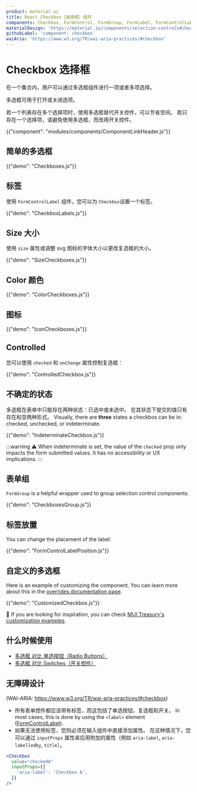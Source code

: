 ```yaml
---
product: material-ui
title: React Checkbox（选择框）组件
components: Checkbox, FormControl, FormGroup, FormLabel, FormControlLabel
materialDesign: 'https://material.io/components/selection-controls#checkboxes'
githubLabel: 'component: checkbox'
waiAria: 'https://www.w3.org/TR/wai-aria-practices/#checkbox'
---
```


# Checkbox 选择框

<p class="description">在一个集合内，用户可以通过多选框组件进行一项或者多项选择。</p>

多选框可用于打开或关闭选项。

若一个列表存在多个选择项时，使用多选框替代开关控件，可以节省空间。 若只存在一个选择项，请避免使用多选框，而改用开关控件。

{{"component": "modules/components/ComponentLinkHeader.js"}}

## 简单的多选框

{{"demo": "Checkboxes.js"}}

## 标签

使用 `FormControlLabel` 组件，您可以为 `Checkbox`设置一个标签。

{{"demo": "CheckboxLabels.js"}}

## Size 大小

使用 `size` 属性或调整 svg 图标的字体大小以更改复选框的大小。

{{"demo": "SizeCheckboxes.js"}}

## Color 颜色

{{"demo": "ColorCheckboxes.js"}}

## 图标

{{"demo": "IconCheckboxes.js"}}

## Controlled

您可以使用 `checked` 和 `onChange` 属性控制复选框：

{{"demo": "ControlledCheckbox.js"}}

## 不确定的状态

多选框在表单中只能存在两种状态：已选中或未选中。 在其状态下提交的值只有存在和空两种形式。 Visually, there are **three** states a checkbox can be in: checked, unchecked, or indeterminate.

{{"demo": "IndeterminateCheckbox.js"}}

:::warning ⚠️ When indeterminate is set, the value of the `checked` prop only impacts the form submitted values. It has no accessibility or UX implications. :::

## 表单组

`FormGroup` is a helpful wrapper used to group selection control components.

{{"demo": "CheckboxesGroup.js"}}

## 标签放置

You can change the placement of the label:

{{"demo": "FormControlLabelPosition.js"}}

## 自定义的多选框

Here is an example of customizing the component. You can learn more about this in the [overrides documentation page](/material-ui/customization/how-to-customize/).

{{"demo": "CustomizedCheckbox.js"}}

🎨 If you are looking for inspiration, you can check [MUI Treasury's customization examples](https://mui-treasury.com/styles/checkbox/).

## 什么时候使用

- [多选框 对比 单选按钮（Radio Buttons）](https://www.nngroup.com/articles/checkboxes-vs-radio-buttons/)
- [多选框 对比 Switches（开关控件）](https://uxplanet.org/checkbox-vs-toggle-switch-7fc6e83f10b8)

## 无障碍设计

(WAI-ARIA: https://www.w3.org/TR/wai-aria-practices/#checkbox)

- 所有表单控件都应该带有标签，而这包括了单选按钮，复选框和开关。 In most cases, this is done by using the `<label>` element ([FormControlLabel](/material-ui/api/form-control-label/)).
- 如果无法使用标签，您则必须在输入组件中直接添加属性。 在这种情况下，您可以通过 `inputProps` 属性来应用附加的属性（例如 `aria-label`, `aria-labelledby`, `title`）。

```jsx
<Checkbox
  value="checkedA"
  inputProps={{
    'aria-label': 'Checkbox A',
  }}
/>
```
